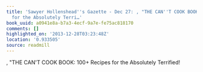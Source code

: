 ```yaml
---
title: 'Sawyer Hollenshead''s Gazette - Dec 27: , "THE CAN''T COOK BOOK: 100+ Recipes
  for the Absolutely Terri…'
book_uuid: a0941e8a-b7a3-4ecf-9a7e-fe75ac818170
comments: []
highlighted_on: '2013-12-28T03:23:48Z'
location: '0.933505'
source: readmill
---
```


, "THE CAN'T COOK BOOK: 100+ Recipes for the Absolutely Terrified!